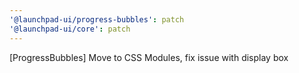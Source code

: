 ```yaml
---
'@launchpad-ui/progress-bubbles': patch
'@launchpad-ui/core': patch
---
```


[ProgressBubbles] Move to CSS Modules, fix issue with display box
